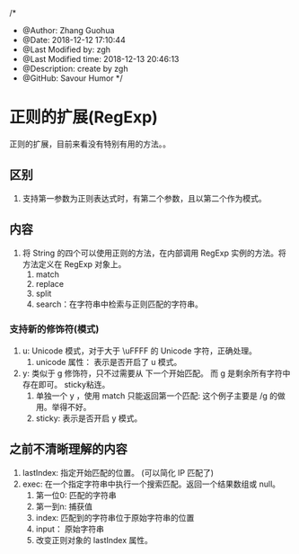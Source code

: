 /*
* @Author: Zhang Guohua
* @Date:   2018-12-12 17:10:44
* @Last Modified by:   zgh
* @Last Modified time: 2018-12-13 20:46:13
* @Description: create by zgh
* @GitHub: Savour Humor
*/
# 正则的扩展(RegExp)
正则的扩展，目前来看没有特别有用的方法。。

## 区别
1. 支持第一参数为正则表达式时，有第二个参数，且以第二个作为模式。

## 内容
1. 将 String 的四个可以使用正则的方法，在内部调用 RegExp 实例的方法。将方法定义在 RegExp 对象上。
    1. match
    2. replace
    3. split
    4. search：在字符串中检索与正则匹配的字符串。

### 支持新的修饰符(模式)
1. u: Unicode 模式，对于大于 \uFFFF 的 Unicode 字符，正确处理。
    1. unicode 属性： 表示是否开启了 u 模式。
2. y: 类似于 g 修饰符，只不过需要从 下一个开始匹配。 而 g 是剩余所有字符中存在即可。 sticky粘连。
    1. 单独一个 y ，使用 match 只能返回第一个匹配: 这个例子主要是 /g 的做用。举得不好。
    2. sticky: 表示是否开启 y 模式。


## 之前不清晰理解的内容
1. lastIndex: 指定开始匹配的位置。 (可以简化 IP 匹配了)
2. exec: 在一个指定字符串中执行一个搜索匹配。返回一个结果数组或 null。
    1. 第一位0: 匹配的字符串
    2. 第一到n: 捕获值
    3. index: 匹配到的字符串位于原始字符串的位置
    4. input： 原始字符串
    5. 改变正则对象的 lastIndex 属性。
